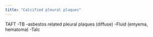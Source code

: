 ```yaml
---
title: "Calcified pleural plaques"
---
```

TAFT
-TB
-asbestos related pleural plaques (diffuse)
-Fluid (emyema, hematoma)
-Talc

